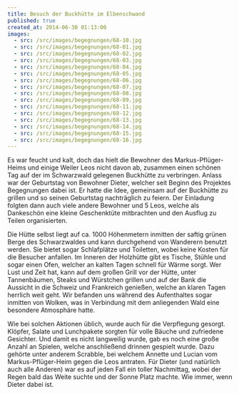 ```yaml
---
title: Besuch der Buckhütte im Elbenschwand
published: true
created_at: 2014-06-30 01:13:00
images:
  - src: /src/images/begegnungen/68-10.jpg
  - src: /src/images/begegnungen/68-01.jpg
  - src: /src/images/begegnungen/68-02.jpg
  - src: /src/images/begegnungen/68-03.jpg
  - src: /src/images/begegnungen/68-04.jpg
  - src: /src/images/begegnungen/68-05.jpg
  - src: /src/images/begegnungen/68-06.jpg
  - src: /src/images/begegnungen/68-07.jpg
  - src: /src/images/begegnungen/68-08.jpg
  - src: /src/images/begegnungen/68-09.jpg
  - src: /src/images/begegnungen/68-11.jpg
  - src: /src/images/begegnungen/68-12.jpg
  - src: /src/images/begegnungen/68-13.jpg
  - src: /src/images/begegnungen/68-14.jpg
  - src: /src/images/begegnungen/68-15.jpg
  - src: /src/images/begegnungen/68-16.jpg
---
```


Es war feucht und kalt, doch das hielt die Bewohner des Markus-Pflüger-Heims und einige Weiler Leos nicht davon ab, zusammen einen schönen Tag auf der im Schwarzwald gelegenen Buckhütte zu verbringen. Anlass war der Geburtstag von Bewohner Dieter, welcher seit Beginn des Projektes Begegnungen dabei ist. Er hatte die Idee, gemeinsam auf der Buckhütte zu grillen und so seinen Geburtstag nachträglich zu feiern. Der Einladung folgten dann auch viele andere Bewohner und 5 Leos, welche als Dankeschön eine kleine Geschenktüte mitbrachten und den Ausflug zu Teilen organisierten.

Die Hütte selbst liegt auf ca. 1000 Höhenmetern inmitten der saftig grünen Berge des Schwarzwaldes und kann durchgehend von Wanderern benutzt werden. Sie bietet sogar Schlafplätze und Toiletten, wobei keine Kosten für die Besucher anfallen. Im Inneren der Holzhütte gibt es Tische, Stühle und sogar einen Ofen, welcher an kalten Tagen schnell für Wärme sorgt. Wer Lust und Zeit hat, kann auf dem großen Grill vor der Hütte, unter Tannenbäumen, Steaks und Würstchen grillen und auf der Bank die Aussicht in die Schweiz und Frankreich genießen, welche an klaren Tagen herrlich weit geht. Wir befanden uns während des Aufenthaltes sogar inmitten von Wolken, was in Verbindung mit dem anliegenden Wald eine besondere Atmosphäre hatte.

Wie bei solchen Aktionen üblich, wurde auch für die Verpflegung gesorgt. Klöpfer, Salate und Lunchpakete sorgten für volle Bäuche und zufriedene Gesichter. Und damit es nicht langweilig wurde, gab es noch eine große Anzahl an Spielen, welche anschließend drinnen gespielt wurde. Dazu gehörte unter anderem Scrabble, bei welchem Annette und Lucian vom Markus-Pflüger-Heim gegen die Leos antraten. Für Dieter (und natürlich auch alle Anderen) war es auf jeden Fall ein toller Nachmittag, wobei der Regen bald das Weite suchte und der Sonne Platz machte. Wie immer, wenn Dieter dabei ist.
